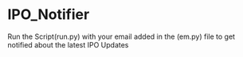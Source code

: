 # IPO_Notifier
Run the Script(run.py) with your email added in the (em.py) file to get notified about the latest IPO Updates
